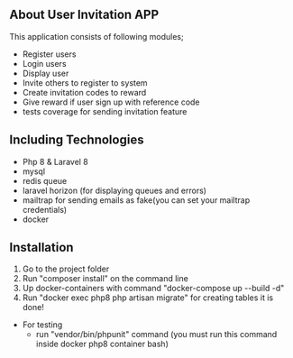 ## About User Invitation APP

This application consists of following modules;

- Register users
- Login users
- Display user
- Invite others to register to system
- Create invitation codes to reward
- Give reward if user sign up with reference code
- tests coverage for sending invitation feature


## Including Technologies
- Php 8 & Laravel 8
- mysql
- redis queue
- laravel horizon (for displaying queues and errors)
- mailtrap for sending emails as fake(you can set your mailtrap credentials)
- docker


## Installation
1. Go to the project folder 
2. Run "composer install" on the command line
3. Up docker-containers with command "docker-compose up --build -d"
4. Run "docker exec php8 php artisan migrate" for creating tables
it is done!
   
* For testing
    - run "vendor/bin/phpunit" command (you must run this command inside docker php8 container bash)

